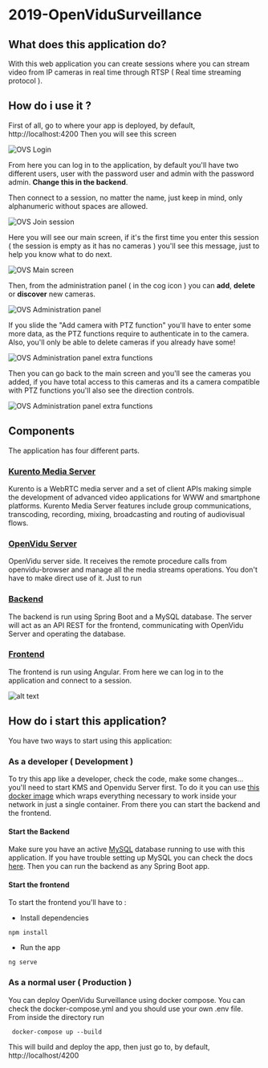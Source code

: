 # 2019-OpenViduSurveillance

## What does this application do?
With this web application you can create sessions where you can stream video from IP cameras in real time through RTSP ( Real time streaming protocol ).

## How do i use it ?
First of all, go to where your app is deployed, by default, http://localhost:4200
Then you will see this screen 

![OVS Login](https://github.com/codeurjc-students/2019-OpenViduSurveillance/blob/master/Documentation/OpenViduSurveillanceLogin.png)

From here you can log in to the application, by default you'll have two different users, user with the password user and admin with the password admin. **Change this in the backend**.

Then connect to a session, no matter the name, just keep in mind, only alphanumeric without spaces are allowed.

![OVS Join session](https://github.com/codeurjc-students/2019-OpenViduSurveillance/blob/master/Documentation/OpenViduSurveillanceSession.png)

Here you will see our main screen, if it's the first time you enter this session ( the session is empty as it has no cameras ) you'll see this message, just to help you know what to do next.

![OVS Main screen](https://github.com/codeurjc-students/2019-OpenViduSurveillance/blob/master/Documentation/OpenViduSurveillanceMainScreenFirstTime.png)

Then, from the administration panel ( in the cog icon ) you can **add**, **delete** or **discover** new cameras.

![OVS Administration panel](https://github.com/codeurjc-students/2019-OpenViduSurveillance/blob/master/Documentation/OpenViduSurveillanceAdministrationPanel.png)

If you slide the "Add camera with PTZ function" you'll have to enter some more data, as the PTZ functions require to authenticate in to the camera. Also, you'll only be able to delete cameras if you already have some!

![OVS Administration panel extra functions](https://github.com/codeurjc-students/2019-OpenViduSurveillance/blob/master/Documentation/OpenViduSurveillanceAdministrationPanelAlt.png)

Then you can go back to the main screen and you'll see the cameras you added, if you have total access to this cameras and its a camera compatible with PTZ functions you'll also see the direction controls.

![OVS Administration panel extra functions](https://github.com/codeurjc-students/2019-OpenViduSurveillance/blob/master/Documentation/OpenViduSurveillanceMainScreenPTZ.png)


## Components
The application has four different parts.
### [Kurento Media Server](https://www.kurento.org/)
Kurento is a WebRTC media server and a set of client APIs making simple the development of advanced video applications for WWW and smartphone platforms. Kurento Media Server features include group communications, transcoding, recording, mixing, broadcasting and routing of audiovisual flows.

### [OpenVidu Server](https://github.com/OpenVidu/openvidu/tree/master/openvidu-server)
OpenVidu server side. It receives the remote procedure calls from openvidu-browser and manage all the media streams operations. You don't have to make direct use of it. Just to run 

### [Backend](https://github.com/codeurjc-students/2019-OpenViduSurveillance/tree/master/OpenViduBackend)
The backend is run using Spring Boot and a MySQL database. The server will act as an API REST for the frontend, communicating with OpenVidu Server and operating the database.

### [Frontend](https://github.com/codeurjc-students/2019-OpenViduSurveillance/tree/master/openvidu-surveillance-angular)
The frontend is run using Angular. From here we can log in to the application and connect to a session.

![alt text](https://github.com/codeurjc-students/2019-OpenViduSurveillance/blob/master/Documentation/OpenViduFrontBackdrawio%20(2).png)


## How do i start this application?
You have two ways to start using this application:

### As a developer ( Development )
To try this app like a developer, check the code, make some changes... you'll need to start KMS and Openvidu Server first. To do it you can use [this docker image](https://hub.docker.com/r/openvidu/openvidu-server-kms) which wraps everything necessary to work inside your network in just a single container. From there you can start the backend and the frontend. 
#### Start the Backend
Make sure you have an active [MySQL](https://dev.mysql.com/downloads/) database running to use with this application. If you have trouble setting up MySQL you can check the docs [here](https://dev.mysql.com/doc/). Then you can run the backend as any Spring Boot app.

#### Start the frontend
To start the frontend you'll have to :

- Install dependencies
```
npm install
```

- Run the app
```
ng serve
```

### As a normal user ( Production )
You can deploy OpenVidu Surveillance using docker compose. You can check the docker-compose.yml and you should use your own .env file.
From inside the directory run 
```
 docker-compose up --build
```
This will build and deploy the app, then just go to, by default, http://localhost/4200

